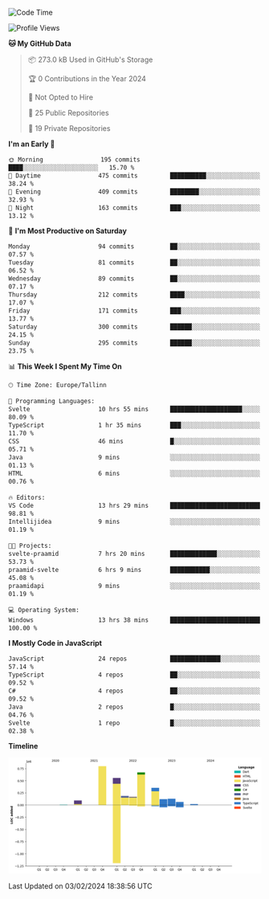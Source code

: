 <!--START_SECTION:waka-->
![Code Time](http://img.shields.io/badge/Code%20Time-611%20hrs%2031%20mins-blue)

![Profile Views](http://img.shields.io/badge/Profile%20Views-0-blue)

**🐱 My GitHub Data** 

> 📦 273.0 kB Used in GitHub's Storage 
 > 
> 🏆 0 Contributions in the Year 2024
 > 
> 🚫 Not Opted to Hire
 > 
> 📜 25 Public Repositories 
 > 
> 🔑 19 Private Repositories 
 > 
**I'm an Early 🐤** 

```text
🌞 Morning                195 commits         ████░░░░░░░░░░░░░░░░░░░░░   15.70 % 
🌆 Daytime                475 commits         ██████████░░░░░░░░░░░░░░░   38.24 % 
🌃 Evening                409 commits         ████████░░░░░░░░░░░░░░░░░   32.93 % 
🌙 Night                  163 commits         ███░░░░░░░░░░░░░░░░░░░░░░   13.12 % 
```
📅 **I'm Most Productive on Saturday** 

```text
Monday                   94 commits          ██░░░░░░░░░░░░░░░░░░░░░░░   07.57 % 
Tuesday                  81 commits          ██░░░░░░░░░░░░░░░░░░░░░░░   06.52 % 
Wednesday                89 commits          ██░░░░░░░░░░░░░░░░░░░░░░░   07.17 % 
Thursday                 212 commits         ████░░░░░░░░░░░░░░░░░░░░░   17.07 % 
Friday                   171 commits         ███░░░░░░░░░░░░░░░░░░░░░░   13.77 % 
Saturday                 300 commits         ██████░░░░░░░░░░░░░░░░░░░   24.15 % 
Sunday                   295 commits         ██████░░░░░░░░░░░░░░░░░░░   23.75 % 
```


📊 **This Week I Spent My Time On** 

```text
🕑︎ Time Zone: Europe/Tallinn

💬 Programming Languages: 
Svelte                   10 hrs 55 mins      ████████████████████░░░░░   80.09 % 
TypeScript               1 hr 35 mins        ███░░░░░░░░░░░░░░░░░░░░░░   11.70 % 
CSS                      46 mins             █░░░░░░░░░░░░░░░░░░░░░░░░   05.71 % 
Java                     9 mins              ░░░░░░░░░░░░░░░░░░░░░░░░░   01.13 % 
HTML                     6 mins              ░░░░░░░░░░░░░░░░░░░░░░░░░   00.76 % 

🔥 Editors: 
VS Code                  13 hrs 29 mins      █████████████████████████   98.81 % 
Intellijidea             9 mins              ░░░░░░░░░░░░░░░░░░░░░░░░░   01.19 % 

🐱‍💻 Projects: 
svelte-praamid           7 hrs 20 mins       █████████████░░░░░░░░░░░░   53.73 % 
praamid-svelte           6 hrs 9 mins        ███████████░░░░░░░░░░░░░░   45.08 % 
praamidapi               9 mins              ░░░░░░░░░░░░░░░░░░░░░░░░░   01.19 % 

💻 Operating System: 
Windows                  13 hrs 38 mins      █████████████████████████   100.00 % 
```

**I Mostly Code in JavaScript** 

```text
JavaScript               24 repos            ██████████████░░░░░░░░░░░   57.14 % 
TypeScript               4 repos             ██░░░░░░░░░░░░░░░░░░░░░░░   09.52 % 
C#                       4 repos             ██░░░░░░░░░░░░░░░░░░░░░░░   09.52 % 
Java                     2 repos             █░░░░░░░░░░░░░░░░░░░░░░░░   04.76 % 
Svelte                   1 repo              █░░░░░░░░░░░░░░░░░░░░░░░░   02.38 % 
```



**Timeline**

![Lines of Code chart](https://raw.githubusercontent.com/Piilu/Piilu/main/assets/bar_graph.png)


 Last Updated on 03/02/2024 18:38:56 UTC
<!--END_SECTION:waka-->